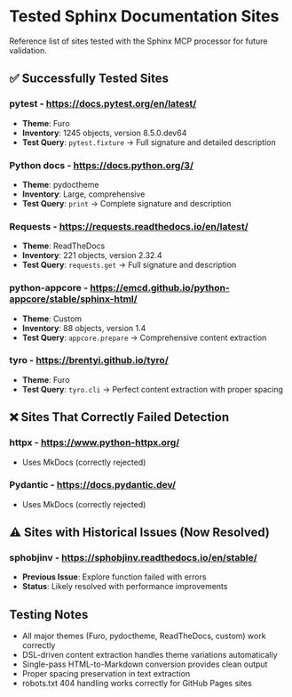 # Tested Sphinx Documentation Sites

Reference list of sites tested with the Sphinx MCP processor for future validation.

## ✅ Successfully Tested Sites

### **pytest** - https://docs.pytest.org/en/latest/
- **Theme**: Furo
- **Inventory**: 1245 objects, version 8.5.0.dev64
- **Test Query**: `pytest.fixture` → Full signature and detailed description

### **Python docs** - https://docs.python.org/3/
- **Theme**: pydoctheme  
- **Inventory**: Large, comprehensive
- **Test Query**: `print` → Complete signature and description

### **Requests** - https://requests.readthedocs.io/en/latest/
- **Theme**: ReadTheDocs
- **Inventory**: 221 objects, version 2.32.4
- **Test Query**: `requests.get` → Full signature and description

### **python-appcore** - https://emcd.github.io/python-appcore/stable/sphinx-html/
- **Theme**: Custom
- **Inventory**: 88 objects, version 1.4
- **Test Query**: `appcore.prepare` → Comprehensive content extraction

### **tyro** - https://brentyi.github.io/tyro/
- **Theme**: Furo
- **Test Query**: `tyro.cli` → Perfect content extraction with proper spacing

## ❌ Sites That Correctly Failed Detection

### **httpx** - https://www.python-httpx.org/
- Uses MkDocs (correctly rejected)

### **Pydantic** - https://docs.pydantic.dev/
- Uses MkDocs (correctly rejected)

## ⚠️ Sites with Historical Issues (Now Resolved)

### **sphobjinv** - https://sphobjinv.readthedocs.io/en/stable/
- **Previous Issue**: Explore function failed with errors
- **Status**: Likely resolved with performance improvements

## Testing Notes

- All major themes (Furo, pydoctheme, ReadTheDocs, custom) work correctly
- DSL-driven content extraction handles theme variations automatically
- Single-pass HTML-to-Markdown conversion provides clean output
- Proper spacing preservation in text extraction
- robots.txt 404 handling works correctly for GitHub Pages sites